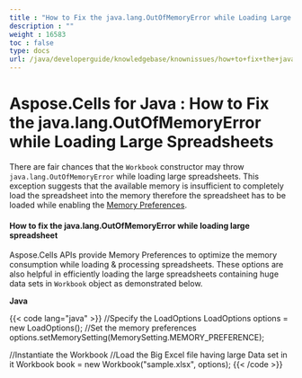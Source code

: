 ```yaml
---
title : "How to Fix the java.lang.OutOfMemoryError while Loading Large Spreadsheets" 
description : "" 
weight : 16583 
toc : false
type: docs
url: /java/developerguide/knowledgebase/knownissues/how+to+fix+the+java.lang.outofmemoryerror+while+loading+large+spreadsheets/
---
```


# Aspose.Cells for Java : How to Fix the java.lang.OutOfMemoryError while Loading Large Spreadsheets


There are fair chances that the `Workbook` constructor may throw `java.lang.OutOfMemoryError` while loading large spreadsheets. This exception suggests that the available memory is insufficient to completely load the spreadsheet into the memory therefore the spreadsheet has to be loaded while enabling the [Memory Preferences](http://www.aspose.com/docs/display/cellsjava/Optimizing+Memory+Usage+while+Working+with+Big+Files+having+Large+Datasets).

#### How to fix the java.lang.OutOfMemoryError while loading large spreadsheet

Aspose.Cells APIs provide Memory Preferences to optimize the memory consumption while loading & processing spreadsheets. These options are also helpful in efficiently loading the large spreadsheets containing huge data sets in `Workbook` object as demonstrated below.

**Java**

{{< code lang="java" >}}
//Specify the LoadOptions
LoadOptions options = new LoadOptions();
//Set the memory preferences
options.setMemorySetting(MemorySetting.MEMORY_PREFERENCE);

//Instantiate the Workbook
//Load the Big Excel file having large Data set in it
Workbook book = new Workbook("sample.xlsx", options);
{{< /code >}}

